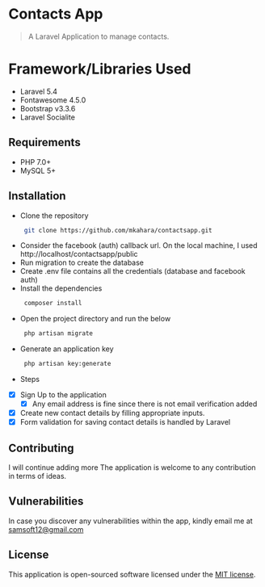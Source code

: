 # Contacts App
> A Laravel Application to manage contacts.

# Framework/Libraries Used
- Laravel 5.4
- Fontawesome 4.5.0
- Bootstrap v3.3.6
- Laravel Socialite

## Requirements
- PHP 7.0+
- MySQL 5+

## Installation
- Clone the repository
  ```bash
   git clone https://github.com/mkahara/contactsapp.git
  ```
- Consider the facebook (auth) callback url. On the local machine, I used http://localhost/contactsapp/public
- Run migration to create the database
- Create .env file contains all the credentials (database and facebook auth)
- Install the dependencies
  ```bash
   composer install
  ```
- Open the project directory and run the below
  ```bash
   php artisan migrate
  ```
- Generate an application key
  ```bash
   php artisan key:generate
  ```
- Steps
- [X] Sign Up to the application
  - [x] Any email address is fine since there is not email verification added
- [x] Create new contact details by filling appropriate inputs.
- [x] Form validation for saving contact details is handled by Laravel

## Contributing

I will continue adding more The application is welcome to any contribution in terms of ideas.

## Vulnerabilities

In case you discover any vulnerabilities within the app, kindly email me at samsoft12@gmail.com

## License

This application is open-sourced software licensed under the [MIT license](http://opensource.org/licenses/MIT).